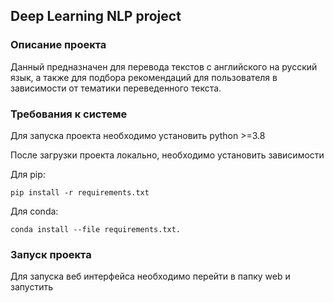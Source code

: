## Deep Learning NLP project

### Описание проекта

Данный предназначен для перевода текстов с английского на русский язык,
а также для подбора рекомендаций для пользователя в зависимости от тематики переведенного текста.


### Требования к системе

Для запуска проекта необходимо установить python >=3.8

После загрузки проекта локально, необходимо установить зависимости

Для pip:
```
pip install -r requirements.txt
```

Для conda:
```
conda install --file requirements.txt.
```
### Запуск проекта

Для запуска веб интерфейса необходимо перейти в папку web и запустить